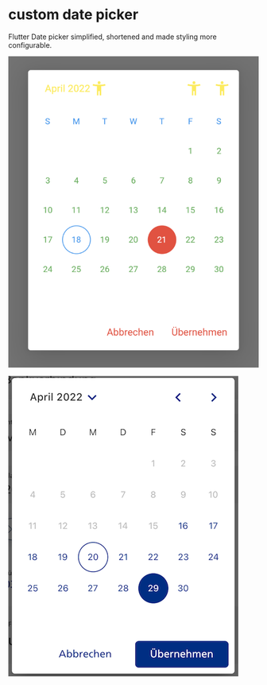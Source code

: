 # custom date picker

Flutter Date picker simplified, shortened and made styling more configurable.

![image info](images/colored.png)


![image info](images/union-color.png)
